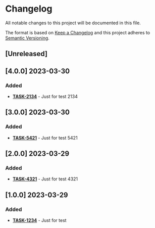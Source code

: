 # Changelog

All notable changes to this project will be documented in this file.

The format is based on [Keep a Changelog](http://keepachangelog.com/en/1.0.0/)
and this project adheres to [Semantic Versioning](http://semver.org/spec/v2.0.0.html).

## [Unreleased]

## [4.0.0] 2023-03-30

### Added 

- [**TASK-2134**](https://link.task.jira/browse/task-2134) - Just for test 2134

## [3.0.0] 2023-03-30

### Added 

- [**TASK-5421**](https://link.task.jira/browse/task-5421) - Just for test 5421

## [2.0.0] 2023-03-29

### Added 

- [**TASK-4321**](https://link.task.jira/browse/task-4321) - Just for test 4321

## [1.0.0] 2023-03-29

### Added 

- [**TASK-1234**](https://link.task.jira/browse/task-1234) - Just for test